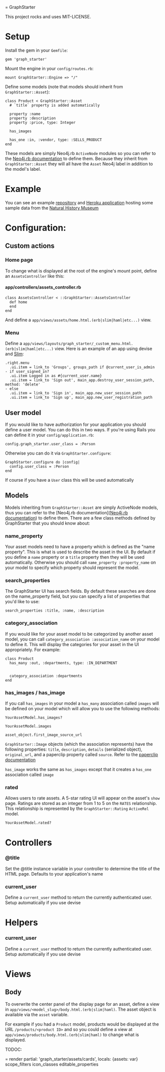 = GraphStarter

This project rocks and uses MIT-LICENSE.

# Setup

Install the gem in your `Gemfile`:

    gem 'graph_starter'

Mount the engine in your `config/routes.rb`:

    mount GraphStarter::Engine => "/"

Define some models (note that models should inherit from `GraphStarter::Asset`):

    class Product < GraphStarter::Asset
      # `title` property is added automatically

      property :name
      property :description
      property :price, type: Integer

      has_images

      has_one :in, :vendor, type: :SELLS_PRODUCT
    end

These models are simply Neo4j.rb `ActiveNode` modules so you can refer to the [Neo4j.rb documentation](http://neo4jrb.readthedocs.org/) to define them.  Because they inherit from `GraphStarter::Asset` they will all have the `Asset` Neo4j label in addition to the model's label.


# Example

You can see an example [repository](https://github.com/neo4j-examples/nhm_asset_portal) and [Heroku application](http://nhm-portal.herokuapp.com/) hosting some sample data from the [Natural History Museum](http://www.nhm.ac.uk/)

# Configuration:

## Custom actions

### Home page

To change what is displayed at the root of the engine's mount point, define an `AssetsController` like this:

#### app/controllers/assets_controller.rb

    class AssetsController < ::GraphStarter::AssetsController
      def home
      end
    end

And define a `app/views/assets/home.html.(erb|slim|haml|etc...)` view.

### Menu

Define a `app/views/layouts/graph_starter/_custom_menu.html.(erb|slim|haml|etc...)` view.  Here is an example of an app using devise and [Slim](http://slim-lang.com/):

    .right.menu
      .ui.item = link_to 'Groups', groups_path if @current_user_is_admin
    - if user_signed_in?
      .ui.item Logged in as #{current_user.name}
      .ui.item = link_to 'Sign out', main_app.destroy_user_session_path, method: 'delete'
    - else
      .ui.item = link_to 'Sign in', main_app.new_user_session_path
      .ui.item = link_to 'Sign up', main_app.new_user_registration_path

## User model

If you would like to have authorization for your application you should define a user model.  You can do this in two ways.  If you're using Rails you can define it in your `config/application.rb`:

    config.graph_starter.user_class = :Person

Otherwise you can do it via `GraphStarter.configure`:

    GraphStarter.configure do |config|
      config.user_class = :Person
    end

If course if you have a `User` class this will be used automatically

## Models

Models inheriting from `GraphStarter::Asset` are simply ActiveNode models, thus you can refer to the [Neo4j.rb documentation]([Neo4j.rb documentation](http://neo4jrb.readthedocs.org/)) to define them.  There are a few class methods defined by GraphStarter that you should know about:

### name_property

Your asset models need to have a property which is defined as the "name property".  This is what is used to describe the asset in the UI.  By default if you define a `name` property or a `title` property then they will be used automatically.  Otherwise you should call `name_property :property_name` on your model to specify which property should represent the model.

### search_properties

The GraphStarter UI has search fields.  By default these searches are done on the name_property field, but you can specify a list of properties that you'd like to use:

    search_properties :title, :name, :description

### category_association

If you would like for your asset model to be categorized by another asset model, you can call `category_association :association_name` on your model to define it.  This will display the categories for your asset in the UI appropriately.  For example:

    class Product
      has_many :out, :departments, type: :IN_DEPARTMENT


      category_association :departments
    end

### has_images / has_image

If you call `has_images` in your model a `has_many` association called `images` will be defined on your model which will allow you to use the following methods:

    YourAssetModel.has_images?

    YourAssetModel.images

    asset_object.first_image_source_url

`GraphStarter::Image` objects (which the association represents) have the following properties: `title`, `description`, `details` (serialized object), `original_url`, and a paperclip property called `source`.  Refer to the [paperclip documentation](https://github.com/thoughtbot/paperclip)

`has_image` works the same as `has_images` except that it creates a `has_one` association called `image`

### rated

Allows users to rate assets.  A 5-star rating UI will appear on the asset's `show` page.  Ratings are stored as an integer from 1 to 5 on the `RATES` relationship.  This relationship is represented by the `GraphStarter::Rating` `ActiveRel` model.

    YourAssetModel.rated?

# Controllers

### @title

Set the @title instance variable in your controller to determine the title of the HTML page.  Defaults to your application's name

### current_user

Define a `current_user` method to return the currently authenticated user.  Setup automatically if you use devise

# Helpers

### current_user

Define a `current_user` method to return the currently authenticated user.  Setup automatically if you use devise

# Views

## Body

To overwrite the center panel of the display page for an asset, define a view in `app/views/<model_slug>/body.html.(erb|slim|haml)`.  The asset object is available via the `asset` variable.

For example if you had a `Product` model, products would be displayed at the URL `/products/<product ID>` and so you could define a view at `app/views/products/body.html.(erb|slim|haml)` to change what is displayed.


TODOC:

  = render partial: 'graph_starter/assets/cards', locals: {assets: var}
  scope_filters
  icon_classes
  editable_properties
